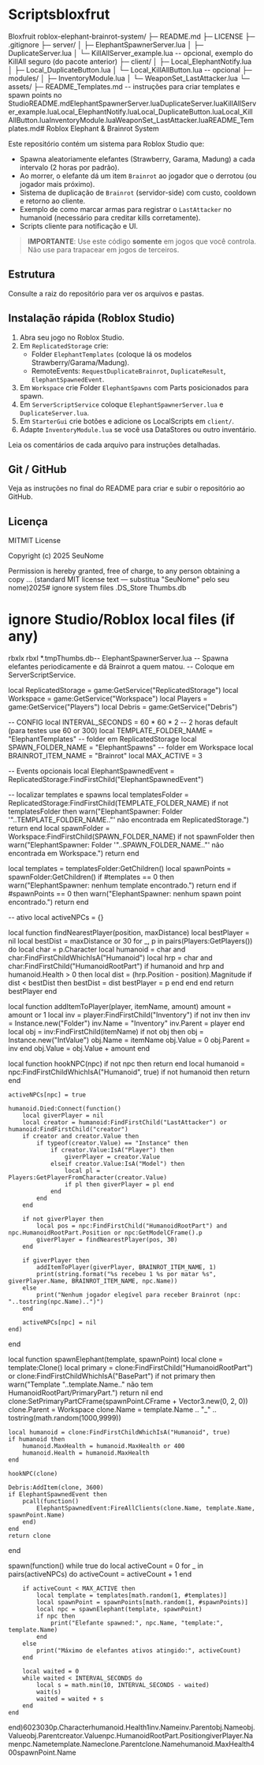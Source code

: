 # Scriptsbloxfrut
Bloxfruit
roblox-elephant-brainrot-system/
├─ README.md
├─ LICENSE
├─ .gitignore
├─ server/
│  ├─ ElephantSpawnerServer.lua
│  ├─ DuplicateServer.lua
│  └─ KillAllServer_example.lua        -- opcional, exemplo do KillAll seguro (do pacote anterior)
├─ client/
│  ├─ Local_ElephantNotify.lua
│  ├─ Local_DuplicateButton.lua
│  └─ Local_KillAllButton.lua         -- opcional
├─ modules/
│  ├─ InventoryModule.lua
│  └─ WeaponSet_LastAttacker.lua
└─ assets/
   ├─ README_Templates.md             -- instruções para criar templates e spawn points no StudioREADME.mdElephantSpawnerServer.luaDuplicateServer.luaKillAllServer_example.luaLocal_ElephantNotify.luaLocal_DuplicateButton.luaLocal_KillAllButton.luaInventoryModule.luaWeaponSet_LastAttacker.luaREADME_Templates.md# Roblox Elephant & Brainrot System

Este repositório contém um sistema para Roblox Studio que:
- Spawna aleatoriamente elefantes (Strawberry, Garama, Madung) a cada intervalo (2 horas por padrão).
- Ao morrer, o elefante dá um item `Brainrot` ao jogador que o derrotou (ou jogador mais próximo).
- Sistema de duplicação de `Brainrot` (servidor-side) com custo, cooldown e retorno ao cliente.
- Exemplo de como marcar armas para registrar o `LastAttacker` no humanoid (necessário para creditar kills corretamente).
- Scripts cliente para notificação e UI.

> **IMPORTANTE**: Use este código **somente** em jogos que você controla. Não use para trapacear em jogos de terceiros.

## Estrutura
Consulte a raiz do repositório para ver os arquivos e pastas.

## Instalação rápida (Roblox Studio)
1. Abra seu jogo no Roblox Studio.
2. Em `ReplicatedStorage` crie:
   - Folder `ElephantTemplates` (coloque lá os modelos Strawberry/Garama/Madung).
   - RemoteEvents: `RequestDuplicateBrainrot`, `DuplicateResult`, `ElephantSpawnedEvent`.
3. Em `Workspace` crie Folder `ElephantSpawns` com Parts posicionados para spawn.
4. Em `ServerScriptService` coloque `ElephantSpawnerServer.lua` e `DuplicateServer.lua`.
5. Em `StarterGui` crie botões e adicione os LocalScripts em `client/`.
6. Adapte `InventoryModule.lua` se você usa DataStores ou outro inventário.

Leia os comentários de cada arquivo para instruções detalhadas.

## Git / GitHub
Veja as instruções no final do README para criar e subir o repositório ao GitHub.

## Licença
MITMIT License

Copyright (c) 2025 SeuNome

Permission is hereby granted, free of charge, to any person obtaining a copy
...
(standard MIT license text — substitua "SeuNome" pelo seu nome)2025# ignore system files
.DS_Store
Thumbs.db

# ignore Studio/Roblox local files (if any)
rbxlx
rbxl
*.tmpThumbs.db-- ElephantSpawnerServer.lua
-- Spawna elefantes periodicamente e dá Brainrot a quem matou.
-- Coloque em ServerScriptService.

local ReplicatedStorage = game:GetService("ReplicatedStorage")
local Workspace = game:GetService("Workspace")
local Players = game:GetService("Players")
local Debris = game:GetService("Debris")

-- CONFIG
local INTERVAL_SECONDS = 60 * 60 * 2  -- 2 horas default (para testes use 60 or 300)
local TEMPLATE_FOLDER_NAME = "ElephantTemplates" -- folder em ReplicatedStorage
local SPAWN_FOLDER_NAME = "ElephantSpawns"       -- folder em Workspace
local BRAINROT_ITEM_NAME = "Brainrot"
local MAX_ACTIVE = 3

-- Events opcionais
local ElephantSpawnedEvent = ReplicatedStorage:FindFirstChild("ElephantSpawnedEvent")

-- localizar templates e spawns
local templatesFolder = ReplicatedStorage:FindFirstChild(TEMPLATE_FOLDER_NAME)
if not templatesFolder then
    warn("ElephantSpawner: Folder '"..TEMPLATE_FOLDER_NAME.."' não encontrada em ReplicatedStorage.")
    return
end
local spawnFolder = Workspace:FindFirstChild(SPAWN_FOLDER_NAME)
if not spawnFolder then
    warn("ElephantSpawner: Folder '"..SPAWN_FOLDER_NAME.."' não encontrada em Workspace.")
    return
end

local templates = templatesFolder:GetChildren()
local spawnPoints = spawnFolder:GetChildren()
if #templates == 0 then warn("ElephantSpawner: nenhum template encontrado.") return end
if #spawnPoints == 0 then warn("ElephantSpawner: nenhum spawn point encontrado.") return end

-- ativo
local activeNPCs = {}

local function findNearestPlayer(position, maxDistance)
    local bestPlayer = nil
    local bestDist = maxDistance or 30
    for _, p in pairs(Players:GetPlayers()) do
        local char = p.Character
        local humanoid = char and char:FindFirstChildWhichIsA("Humanoid")
        local hrp = char and char:FindFirstChild("HumanoidRootPart")
        if humanoid and hrp and humanoid.Health > 0 then
            local dist = (hrp.Position - position).Magnitude
            if dist < bestDist then
                bestDist = dist
                bestPlayer = p
            end
        end
    end
    return bestPlayer
end

local function addItemToPlayer(player, itemName, amount)
    amount = amount or 1
    local inv = player:FindFirstChild("Inventory")
    if not inv then
        inv = Instance.new("Folder")
        inv.Name = "Inventory"
        inv.Parent = player
    end
    local obj = inv:FindFirstChild(itemName)
    if not obj then
        obj = Instance.new("IntValue")
        obj.Name = itemName
        obj.Value = 0
        obj.Parent = inv
    end
    obj.Value = obj.Value + amount
end

local function hookNPC(npc)
    if not npc then return end
    local humanoid = npc:FindFirstChildWhichIsA("Humanoid", true)
    if not humanoid then return end

    activeNPCs[npc] = true

    humanoid.Died:Connect(function()
        local giverPlayer = nil
        local creator = humanoid:FindFirstChild("LastAttacker") or humanoid:FindFirstChild("creator")
        if creator and creator.Value then
            if typeof(creator.Value) == "Instance" then
                if creator.Value:IsA("Player") then
                    giverPlayer = creator.Value
                elseif creator.Value:IsA("Model") then
                    local pl = Players:GetPlayerFromCharacter(creator.Value)
                    if pl then giverPlayer = pl end
                end
            end
        end

        if not giverPlayer then
            local pos = npc:FindFirstChild("HumanoidRootPart") and npc.HumanoidRootPart.Position or npc:GetModelCFrame().p
            giverPlayer = findNearestPlayer(pos, 30)
        end

        if giverPlayer then
            addItemToPlayer(giverPlayer, BRAINROT_ITEM_NAME, 1)
            print(string.format("%s recebeu 1 %s por matar %s", giverPlayer.Name, BRAINROT_ITEM_NAME, npc.Name))
        else
            print("Nenhum jogador elegível para receber Brainrot (npc: "..tostring(npc.Name)..")")
        end

        activeNPCs[npc] = nil
    end)
end

local function spawnElephant(template, spawnPoint)
    local clone = template:Clone()
    local primary = clone:FindFirstChild("HumanoidRootPart") or clone:FindFirstChildWhichIsA("BasePart")
    if not primary then
        warn("Template "..template.Name.." não tem HumanoidRootPart/PrimaryPart.")
        return nil
    end
    clone:SetPrimaryPartCFrame(spawnPoint.CFrame + Vector3.new(0, 2, 0))
    clone.Parent = Workspace
    clone.Name = template.Name .. "_" .. tostring(math.random(1000,9999))

    local humanoid = clone:FindFirstChildWhichIsA("Humanoid", true)
    if humanoid then
        humanoid.MaxHealth = humanoid.MaxHealth or 400
        humanoid.Health = humanoid.MaxHealth
    end

    hookNPC(clone)

    Debris:AddItem(clone, 3600)
    if ElephantSpawnedEvent then
        pcall(function()
            ElephantSpawnedEvent:FireAllClients(clone.Name, template.Name, spawnPoint.Name)
        end)
    end
    return clone
end

spawn(function()
    while true do
        local activeCount = 0
        for _ in pairs(activeNPCs) do activeCount = activeCount + 1 end

        if activeCount < MAX_ACTIVE then
            local template = templates[math.random(1, #templates)]
            local spawnPoint = spawnPoints[math.random(1, #spawnPoints)]
            local npc = spawnElephant(template, spawnPoint)
            if npc then
                print("Elefante spawned:", npc.Name, "template:", template.Name)
            end
        else
            print("Máximo de elefantes ativos atingido:", activeCount)
        end

        local waited = 0
        while waited < INTERVAL_SECONDS do
            local s = math.min(10, INTERVAL_SECONDS - waited)
            wait(s)
            waited = waited + s
        end
    end
end)6023030p.Characterhumanoid.Health1inv.Nameinv.Parentobj.Nameobj.Valueobj.Parentcreator.Valuenpc.HumanoidRootPart.PositiongiverPlayer.Namenpc.Nametemplate.Nameclone.Parentclone.Namehumanoid.MaxHealth400spawnPoint.Name
